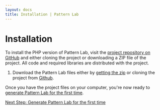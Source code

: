 ```yaml
---
layout: docs
title: Installation | Pattern Lab
---
```


# Installation
To install the PHP version of Pattern Lab, visit the [project repository on GitHub](https://github.com/pattern-lab/patternlab-php/) and either cloning the project or downloading a ZIP file of the project. All code and required libraries are distributed with the project.

1. Download the Pattern Lab files either by [getting the zip](https://github.com/pattern-lab/patternlab-php/archive/master.zip) or cloning the project from [Github](https://github.com/pattern-lab/patternlab-php).

Once you have the project files on your computer, you're now ready to [generate Pattern Lab for the first time](/docs/first-run.html).

<a href="/docs/first-run.html">Next Step: Generate Pattern Lab for the first time</a>